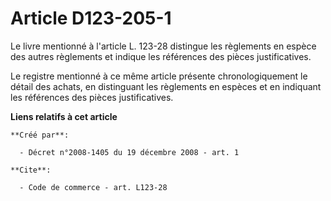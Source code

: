 # Article D123-205-1

Le livre mentionné à l'article L. 123-28 distingue les règlements en espèce des autres règlements et indique les références
des pièces justificatives. 

Le registre mentionné à ce même article présente chronologiquement le détail des achats, en distinguant les règlements en
espèces et en indiquant les références des pièces justificatives.

**Liens relatifs à cet article**

	**Créé par**:

	  - Décret n°2008-1405 du 19 décembre 2008 - art. 1

	**Cite**:

	  - Code de commerce - art. L123-28
